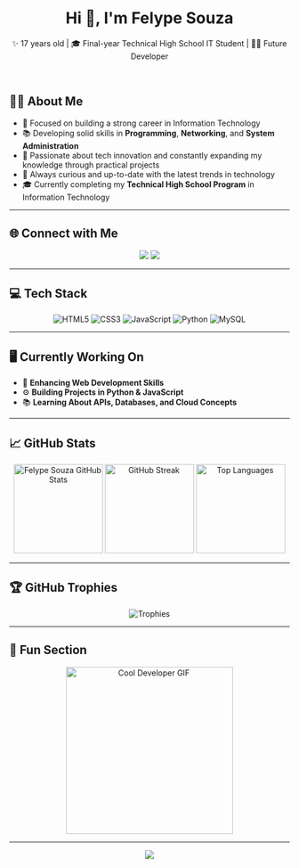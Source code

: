 <h1 align="center">Hi 👋, I'm Felype Souza</h1>

<div align="center">
  
✨ 17 years old | 🎓 Final-year Technical High School IT Student | 👨‍💻 Future Developer

</div>

<br/>

## 👨‍💻 About Me
- 🎯 Focused on building a strong career in Information Technology
- 📚 Developing solid skills in **Programming**, **Networking**, and **System Administration**
- 🚀 Passionate about tech innovation and constantly expanding my knowledge through practical projects
- 🔎 Always curious and up-to-date with the latest trends in technology
- 🎓 Currently completing my **Technical High School Program** in Information Technology

---

## 🌐 Connect with Me
<p align="center">
  <a href="https://instagram.com/fy.souzaa" target="_blank"><img src="https://img.shields.io/badge/Instagram-%23E4405F.svg?style=for-the-badge&logo=instagram&logoColor=white"/></a>
  <a href="mailto:felypelopes7@gmail.com"><img src="https://img.shields.io/badge/Email-D14836?style=for-the-badge&logo=gmail&logoColor=white" /></a>
</p>

---

## 💻 Tech Stack
<div align="center">
  
![HTML5](https://img.shields.io/badge/HTML5-%23E34F26.svg?style=for-the-badge&logo=html5&logoColor=white)
![CSS3](https://img.shields.io/badge/CSS3-%231572B6.svg?style=for-the-badge&logo=css3&logoColor=white)
![JavaScript](https://img.shields.io/badge/JavaScript-%23323330.svg?style=for-the-badge&logo=javascript&logoColor=%23F7DF1E)
![Python](https://img.shields.io/badge/Python-3670A0?style=for-the-badge&logo=python&logoColor=ffdd54)
![MySQL](https://img.shields.io/badge/MySQL-4479A1.svg?style=for-the-badge&logo=mysql&logoColor=white)

</div>

---

## 🖥️ Currently Working On
- 🚀 **Enhancing Web Development Skills**
- ⚙️ **Building Projects in Python & JavaScript**
- 📚 **Learning About APIs, Databases, and Cloud Concepts**

---

## 📈 GitHub Stats
<div align="center">

<img src="https://github-readme-stats.vercel.app/api?username=FeeSz&theme=transparent&hide_border=true&include_all_commits=true&count_private=true" alt="Felype Souza GitHub Stats" height="160px"/>
<img src="https://nirzak-streak-stats.vercel.app/?user=FeeSz&theme=transparent&hide_border=true" alt="GitHub Streak" height="160px"/>
<img src="https://github-readme-stats.vercel.app/api/top-langs/?username=FeeSz&theme=transparent&hide_border=true&layout=compact" alt="Top Languages" height="160px"/>

</div>

---

## 🏆 GitHub Trophies
<div align="center">

![Trophies](https://github-profile-trophy.vercel.app/?username=FeeSz&theme=radical&no-frame=true&no-bg=true&margin-w=4)

</div>

---

## 🎨 Fun Section
<div align="center">
  
<img src="https://media2.giphy.com/media/pkfWxD1OWjwhnpF2Rb/giphy.gif" width="300px" alt="Cool Developer GIF">

</div>

---

<div align="center">

[![](https://visitcount.itsvg.in/api?id=FeeSz&label=Profile%20Views&icon=5&color=0)](https://visitcount.itsvg.in)

</div>

<!-- Designed with ❤️ by Felype Souza -->
